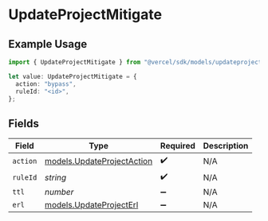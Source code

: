# UpdateProjectMitigate

## Example Usage

```typescript
import { UpdateProjectMitigate } from "@vercel/sdk/models/updateprojectop.js";

let value: UpdateProjectMitigate = {
  action: "bypass",
  ruleId: "<id>",
};
```

## Fields

| Field                                                          | Type                                                           | Required                                                       | Description                                                    |
| -------------------------------------------------------------- | -------------------------------------------------------------- | -------------------------------------------------------------- | -------------------------------------------------------------- |
| `action`                                                       | [models.UpdateProjectAction](../models/updateprojectaction.md) | :heavy_check_mark:                                             | N/A                                                            |
| `ruleId`                                                       | *string*                                                       | :heavy_check_mark:                                             | N/A                                                            |
| `ttl`                                                          | *number*                                                       | :heavy_minus_sign:                                             | N/A                                                            |
| `erl`                                                          | [models.UpdateProjectErl](../models/updateprojecterl.md)       | :heavy_minus_sign:                                             | N/A                                                            |